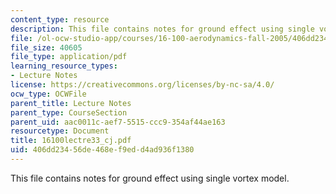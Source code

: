 ```yaml
---
content_type: resource
description: This file contains notes for ground effect using single vortex model.
file: /ol-ocw-studio-app/courses/16-100-aerodynamics-fall-2005/406dd23456de468ef9edd4ad936f1380_16100lectre33_cj.pdf
file_size: 40605
file_type: application/pdf
learning_resource_types:
- Lecture Notes
license: https://creativecommons.org/licenses/by-nc-sa/4.0/
ocw_type: OCWFile
parent_title: Lecture Notes
parent_type: CourseSection
parent_uid: aac0011c-aef7-5515-ccc9-354af44ae163
resourcetype: Document
title: 16100lectre33_cj.pdf
uid: 406dd234-56de-468e-f9ed-d4ad936f1380
---
```

This file contains notes for ground effect using single vortex model.